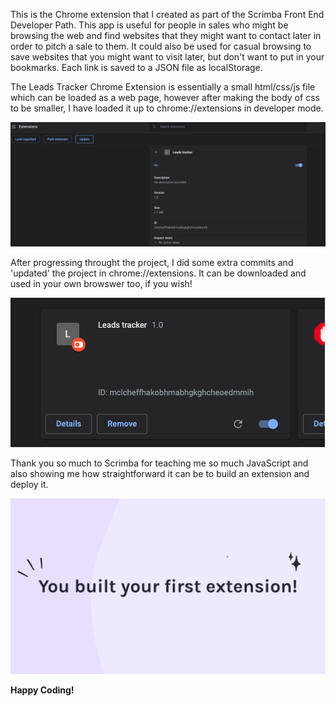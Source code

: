 This is the Chrome extension that I created as part of the Scrimba Front End Developer Path. This app is useful for people in sales who might be browsing the web and find websites that they might want to contact later in order to pitch a sale to them. It could also be used for casual browsing to save websites that you might want to visit later, but don't want to put in your bookmarks. Each link is saved to a JSON file as localStorage. 

The Leads Tracker Chrome Extension is essentially a small html/css/js file which can be loaded as a web page, however after making the body of css to be smaller, I have loaded it up to chrome://extensions in developer mode. 

![](/screenshots/1.png)

After progressing throught the project, I did some extra commits and 'updated' the project in chrome://extensions. It can be downloaded and used in your own browswer too, if you wish!

![](/screenshots/2.png)

Thank you so much to Scrimba for teaching me so much JavaScript and also showing me how straightforward it can be to build an extension and deploy it. 

![](/screenshots/3.png)

**Happy Coding!**
